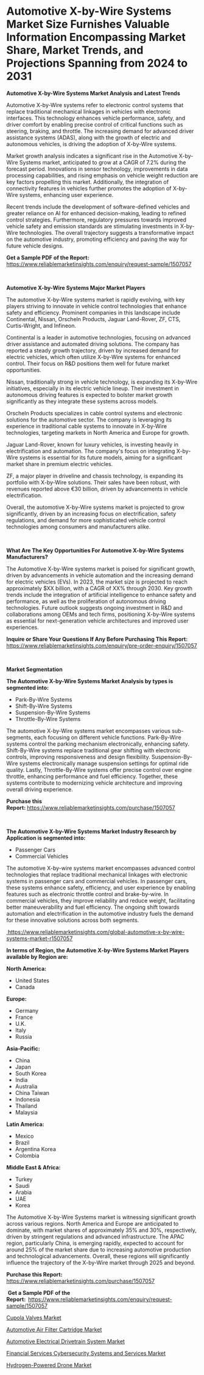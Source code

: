 <p><h1>Automotive X-by-Wire Systems Market Size Furnishes Valuable Information Encompassing Market Share, Market Trends, and Projections Spanning from 2024 to 2031</h1></p><p><strong>Automotive X-by-Wire Systems Market Analysis and Latest Trends</strong></p>
<p><p>Automotive X-by-Wire systems refer to electronic control systems that replace traditional mechanical linkages in vehicles with electronic interfaces. This technology enhances vehicle performance, safety, and driver comfort by enabling precise control of critical functions such as steering, braking, and throttle. The increasing demand for advanced driver assistance systems (ADAS), along with the growth of electric and autonomous vehicles, is driving the adoption of X-by-Wire systems.</p><p>Market growth analysis indicates a significant rise in the Automotive X-by-Wire Systems market, anticipated to grow at a CAGR of 7.2% during the forecast period. Innovations in sensor technology, improvements in data processing capabilities, and rising emphasis on vehicle weight reduction are key factors propelling this market. Additionally, the integration of connectivity features in vehicles further promotes the adoption of X-by-Wire systems, enhancing user experience.</p><p>Recent trends include the development of software-defined vehicles and greater reliance on AI for enhanced decision-making, leading to refined control strategies. Furthermore, regulatory pressures towards improved vehicle safety and emission standards are stimulating investments in X-by-Wire technologies. The overall trajectory suggests a transformative impact on the automotive industry, promoting efficiency and paving the way for future vehicle designs.</p></p>
<p><strong>Get a Sample PDF of the Report:&nbsp;</strong> <a href="https://www.reliablemarketinsights.com/enquiry/request-sample/1507057?utm_campaign=1512&utm_medium=2&utm_source=Github&utm_content=ia&utm_term=07122024&utm_id=automotive-x-by-wire-systems">https://www.reliablemarketinsights.com/enquiry/request-sample/1507057</a></p>
<p>&nbsp;</p>
<p><strong>Automotive X-by-Wire Systems Major Market Players</strong></p>
<p><p>The automotive X-by-Wire systems market is rapidly evolving, with key players striving to innovate in vehicle control technologies that enhance safety and efficiency. Prominent companies in this landscape include Continental, Nissan, Orscheln Products, Jaguar Land-Rover, ZF, CTS, Curtis-Wright, and Infineon.</p><p>Continental is a leader in automotive technologies, focusing on advanced driver assistance and automated driving solutions. The company has reported a steady growth trajectory, driven by increased demand for electric vehicles, which often utilize X-by-Wire systems for enhanced control. Their focus on R&D positions them well for future market opportunities.</p><p>Nissan, traditionally strong in vehicle technology, is expanding its X-by-Wire initiatives, especially in its electric vehicle lineup. Their investment in autonomous driving features is expected to bolster market growth significantly as they integrate these systems across models.</p><p>Orscheln Products specializes in cable control systems and electronic solutions for the automotive sector. The company is leveraging its experience in traditional cable systems to innovate in X-by-Wire technologies, targeting markets in North America and Europe for growth.</p><p>Jaguar Land-Rover, known for luxury vehicles, is investing heavily in electrification and automation. The company's focus on integrating X-by-Wire systems is essential for its future models, aiming for a significant market share in premium electric vehicles.</p><p>ZF, a major player in driveline and chassis technology, is expanding its portfolio with X-by-Wire solutions. Their sales have been robust, with revenues reported above €30 billion, driven by advancements in vehicle electrification.</p><p>Overall, the automotive X-by-Wire systems market is projected to grow significantly, driven by an increasing focus on electrification, safety regulations, and demand for more sophisticated vehicle control technologies among consumers and manufacturers alike.</p></p>
<p>&nbsp;</p>
<p><strong>What Are The Key Opportunities For Automotive X-by-Wire Systems Manufacturers?</strong></p>
<p><p>The Automotive X-by-Wire systems market is poised for significant growth, driven by advancements in vehicle automation and the increasing demand for electric vehicles (EVs). In 2023, the market size is projected to reach approximately $XX billion, with a CAGR of XX% through 2030. Key growth trends include the integration of artificial intelligence to enhance safety and performance, as well as the proliferation of autonomous driving technologies. Future outlook suggests ongoing investment in R&D and collaborations among OEMs and tech firms, positioning X-by-Wire systems as essential for next-generation vehicle architectures and improved user experiences.</p></p>
<p><strong>Inquire or Share Your Questions If Any Before Purchasing This Report:</strong> <a href="https://www.reliablemarketinsights.com/enquiry/pre-order-enquiry/1507057?utm_campaign=1512&utm_medium=2&utm_source=Github&utm_content=ia&utm_term=07122024&utm_id=automotive-x-by-wire-systems">https://www.reliablemarketinsights.com/enquiry/pre-order-enquiry/1507057</a></p>
<p>&nbsp;</p>
<p><strong>Market Segmentation</strong></p>
<p><strong>The Automotive X-by-Wire Systems Market Analysis by types is segmented into:</strong></p>
<p><ul><li>Park-By-Wire Systems</li><li>Shift-By-Wire Systems</li><li>Suspension-By-Wire Systems</li><li>Throttle-By-Wire Systems</li></ul></p>
<p><p>The automotive X-by-Wire systems market encompasses various sub-segments, each focusing on different vehicle functions. Park-By-Wire systems control the parking mechanism electronically, enhancing safety. Shift-By-Wire systems replace traditional gear shifting with electronic controls, improving responsiveness and design flexibility. Suspension-By-Wire systems electronically manage suspension settings for optimal ride quality. Lastly, Throttle-By-Wire systems offer precise control over engine throttle, enhancing performance and fuel efficiency. Together, these systems contribute to modernizing vehicle architecture and improving overall driving experience.</p></p>
<p><strong>Purchase this Report:&nbsp;</strong><a href="https://www.reliablemarketinsights.com/purchase/1507057?utm_campaign=1512&utm_medium=2&utm_source=Github&utm_content=ia&utm_term=07122024&utm_id=automotive-x-by-wire-systems">https://www.reliablemarketinsights.com/purchase/1507057</a></p>
<p>&nbsp;</p>
<p><strong>The Automotive X-by-Wire Systems Market Industry Research by Application is segmented into:</strong></p>
<p><ul><li>Passenger Cars</li><li>Commercial Vehicles</li></ul></p>
<p><p>The automotive X-by-wire systems market encompasses advanced control technologies that replace traditional mechanical linkages with electronic systems in passenger cars and commercial vehicles. In passenger cars, these systems enhance safety, efficiency, and user experience by enabling features such as electronic throttle control and brake-by-wire. In commercial vehicles, they improve reliability and reduce weight, facilitating better maneuverability and fuel efficiency. The ongoing shift towards automation and electrification in the automotive industry fuels the demand for these innovative solutions across both segments.</p></p>
<p><a href="https://www.reliablemarketinsights.com/global-automotive-x-by-wire-systems-market-r1507057?utm_campaign=1512&utm_medium=2&utm_source=Github&utm_content=ia&utm_term=07122024&utm_id=automotive-x-by-wire-systems">&nbsp;https://www.reliablemarketinsights.com/global-automotive-x-by-wire-systems-market-r1507057</a></p>
<p><strong>In terms of Region, the Automotive X-by-Wire Systems Market Players available by Region are:</strong></p>
<p>
    <p> <strong> North America: </strong>
        <ul>
            <li>United States</li>
            <li>Canada</li>
        </ul>
        </p> 
    <p> <strong> Europe: </strong>
        <ul>
            <li>Germany</li>
            <li>France</li>
            <li>U.K.</li>
            <li>Italy</li>
            <li>Russia</li>
        </ul>
        </p> 
    <p> <strong> Asia-Pacific: </strong>
        <ul>
            <li>China</li>
            <li>Japan</li>
            <li>South Korea</li>
            <li>India</li>
            <li>Australia</li>
            <li>China Taiwan</li>
            <li>Indonesia</li>
            <li>Thailand</li>
            <li>Malaysia</li>
        </ul>
        </p> 
    <p> <strong> Latin America: </strong>
        <ul>
            <li>Mexico</li>
            <li>Brazil</li>
            <li>Argentina Korea</li>
            <li>Colombia</li>
        </ul>
        </p> 
    <p> <strong> Middle East & Africa: </strong>
        <ul>
            <li>Turkey</li>
            <li>Saudi</li>
            <li>Arabia</li>
            <li>UAE</li>
            <li>Korea</li>
        </ul>
    </p>
    </p>
<p><p>The Automotive X-by-Wire Systems market is witnessing significant growth across various regions. North America and Europe are anticipated to dominate, with market shares of approximately 35% and 30%, respectively, driven by stringent regulations and advanced infrastructure. The APAC region, particularly China, is emerging rapidly, expected to account for around 25% of the market share due to increasing automotive production and technological advancements. Overall, these regions will significantly influence the trajectory of the X-by-Wire market through 2025 and beyond.</p></p>
<p><strong>Purchase this Report: </strong><a href="https://www.reliablemarketinsights.com/purchase/1507057?utm_campaign=1512&utm_medium=2&utm_source=Github&utm_content=ia&utm_term=07122024&utm_id=automotive-x-by-wire-systems">https://www.reliablemarketinsights.com/purchase/1507057</a></p>
<p>&nbsp;<strong>Get a Sample PDF of the Report:&nbsp;&nbsp;</strong><a href="https://www.reliablemarketinsights.com/enquiry/request-sample/1507057?utm_campaign=1512&utm_medium=2&utm_source=Github&utm_content=ia&utm_term=07122024&utm_id=automotive-x-by-wire-systems">https://www.reliablemarketinsights.com/enquiry/request-sample/1507057</a></p>
<p><strong></strong></p>
<p><p><a href="https://issuu.com/reportprime-2/docs/cupola-valves-market-size-2030.pptx?utm_campaign=1512&utm_medium=2&utm_source=Github&utm_content=ia&utm_term=07122024&utm_id=automotive-x-by-wire-systems">Cupola Valves Market</a></p><p><a href="https://github.com/mookiesville/Market-Research-Report-List-1/blob/main/automotive-air-filter-cartridge-market.md?utm_campaign=1512&utm_medium=2&utm_source=Github&utm_content=ia&utm_term=07122024&utm_id=automotive-x-by-wire-systems">Automotive Air Filter Cartridge Market</a></p><p><a href="https://www.linkedin.com/pulse/automotive-insight-dial-hexdf?utm_campaign=1512&utm_medium=2&utm_source=Github&utm_content=ia&utm_term=07122024&utm_id=automotive-x-by-wire-systems">Automotive Electrical Drivetrain System Market</a></p><p><a href="https://www.linkedin.com/pulse/compreh-proposis-fbaif?utm_campaign=1512&utm_medium=2&utm_source=Github&utm_content=ia&utm_term=07122024&utm_id=automotive-x-by-wire-systems">Financial Services Cybersecurity Systems and Services Market</a></p><p><a href="https://issuu.com/reportprime-2/docs/hydrogen-powered-drone-market-size-2030.pptx?utm_campaign=1512&utm_medium=2&utm_source=Github&utm_content=ia&utm_term=07122024&utm_id=automotive-x-by-wire-systems">Hydrogen-Powered Drone Market</a></p></p>